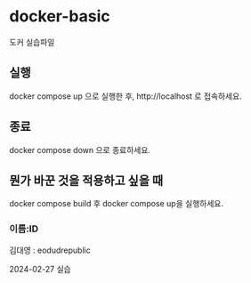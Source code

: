 # docker-basic
도커 실습파일

## 실행
docker compose up 으로 실행한 후, http://localhost 로 접속하세요.

## 종료
docker compose down 으로 종료하세요.

## 뭔가 바꾼 것을 적용하고 싶을 때
docker compose build 후 docker compose up을 실행하세요.

### 이름:ID
김대영 : eodudrepublic

2024-02-27 실습